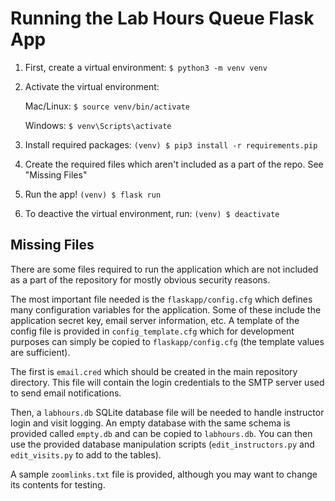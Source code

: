 # Running the Lab Hours Queue Flask App


1. First, create a virtual environment: `$ python3 -m venv venv`

2. Activate the virtual environment:

    Mac/Linux: `$ source venv/bin/activate`

    Windows: `$ venv\Scripts\activate`

3. Install required packages: `(venv) $ pip3 install -r requirements.pip`

4. Create the required files which aren't included as a part of the repo. See "Missing Files"

5. Run the app! `(venv) $ flask run`

6. To deactive the virtual environment, run: `(venv) $ deactivate`

## Missing Files

There are some files required to run the application which are not included as a part of the repository for mostly obvious security reasons.

The most important file needed is the `flaskapp/config.cfg` which defines many configuration variables
for the application. Some of these include the application secret key, email server information,
etc. A template of the config file is provided in `config_template.cfg` which for development purposes
can simply be copied to `flaskapp/config.cfg` (the template values are sufficient).

The first is `email.cred` which should be created in the main repository directory.
This file will contain the login credentials to the SMTP server used to send email notifications.

Then, a `labhours.db` SQLite database file will be needed to
handle instructor login and visit logging.
An empty database with the same schema is provided called `empty.db` and can be copied to `labhours.db`.
You can then use the provided database manipulation scripts
(`edit_instructors.py` and `edit_visits.py` to add to the tables).

A sample `zoomlinks.txt` file is provided, although you
may want to change its contents for testing.
